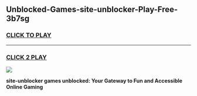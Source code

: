 
## Unblocked-Games-site-unblocker-Play-Free-3b7sg
<h3>
<a href="https://premium76.site?title=site-unblocker&ref=18A1">CLICK TO PLAY</a></h3>
<hr>

<h3>
<a href="https://premium76.site?title=site-unblocker&ref=18A1">CLICK 2 PLAY</a>
  
</h3>

<a href="https://premium76.site?title=site-unblocker&ref=18A1"><img src="https://clearcache.store/games.png"></a>


**site-unblocker games unblocked: Your Gateway to Fun and Accessible Online Gaming**
